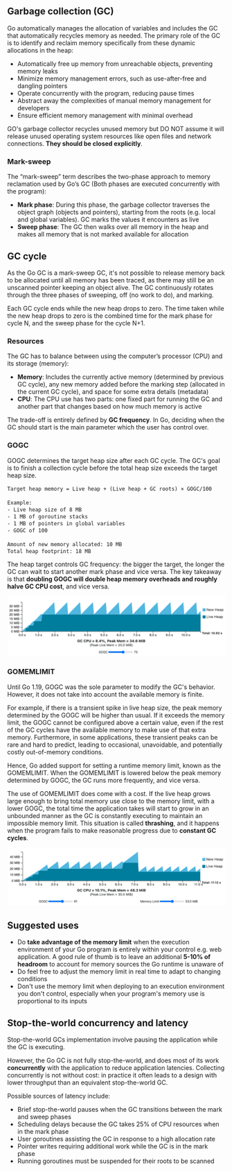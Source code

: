 ## Garbage collection (GC)

Go automatically manages the allocation of variables and includes the GC that automatically recycles memory as needed. The primary role of the GC is to identify and reclaim memory specifically from these dynamic allocations in the heap:

- Automatically free up memory from unreachable objects, preventing memory leaks
- Minimize memory management errors, such as use-after-free and dangling pointers
- Operate concurrently with the program, reducing pause times
- Abstract away the complexities of manual memory management for developers
- Ensure efficient memory management with minimal overhead

GO's garbage collector recycles unused memory but DO NOT assume it will release unused operating system resources like open files and network connections. **They should be closed explicitly**.

### Mark-sweep

The “mark-sweep” term describes the two-phase approach to memory reclamation used by Go’s GC (Both phases are executed concurrently with the program):

- **Mark phase**: During this phase, the garbage collector traverses the object graph (objects and pointers), starting from the roots (e.g. local and global variables). GC marks the values it encounters as live
- **Sweep phase**: The GC then walks over all memory in the heap and makes all memory that is not marked available for allocation

## GC cycle

As the Go GC is a mark-sweep GC, it's not possible to release memory back to be allocated until all memory has been traced, as there may still be an unscanned pointer keeping an object alive. The GC continuously rotates through the three phases of sweeping, off (no work to do), and marking.

Each GC cycle ends while the new heap drops to zero. The time taken while the new heap drops to zero is the combined time for the mark phase for cycle N, and the sweep phase for the cycle N+1.

### Resources

The GC has to balance between using the computer’s processor (CPU) and its storage (memory):

- **Memory**: Includes the currently active memory (determined by previous GC cycle), any new memory added before the marking step (allocated in the current GC cycle), and space for some extra details (metadata)
- **CPU**: The CPU use has two parts: one fixed part for running the GC and another part that changes based on how much memory is active

The trade-off is entirely defined by **GC frequency**. In Go, deciding when the GC should start is the main parameter which the user has control over.

### GOGC

GOGC determines the target heap size after each GC cycle. The GC's goal is to finish a collection cycle before the total heap size exceeds the target heap size.

```
Target heap memory = Live heap + (Live heap + GC roots) × GOGC/100

Example:
- Live heap size of 8 MB
- 1 MB of goroutine stacks
- 1 MB of pointers in global variables
- GOGC of 100

Amount of new memory allocated: 10 MB
Total heap footprint: 18 MB
```

The heap target controls GC frequency: the bigger the target, the longer the GC can wait to start another mark phase and vice versa. The key takeaway is that **doubling GOGC will double heap memory overheads and roughly halve GC CPU cost**, and vice versa.

<img src="./assets/GOGC.png">

### GOMEMLIMIT

Until Go 1.19, GOGC was the sole parameter to modify the GC's behavior. However, it does not take into account the available memory is finite.

For example, if there is a transient spike in live heap size, the peak memory determined by the GOGC will be higher than usual. If it exceeds the memory limit, the GOGC cannot be configured above a certain value, even if the rest of the GC cycles have the available memory to make use of that extra memory. Furthermore, in some applications, these transient peaks can be rare and hard to predict, leading to occasional, unavoidable, and potentially costly out-of-memory conditions.

Hence, Go added support for setting a runtime memory limit, known as the GOMEMLIMIT. When the GOMEMLIMIT is lowered below the peak memory determined by GOGC, the GC runs more frequently, and vice versa.

The use of GOMEMLIMIT does come with a cost. If the live heap grows large enough to bring total memory use close to the memory limit, with a lower GOGC, the total time the application takes will start to grow in an unbounded manner as the GC is constantly executing to maintain an impossible memory limit. This situation is called **thrashing**, and it happens when the program fails to make reasonable progress due to **constant GC cycles**.

<img src="./assets/GOMEMLIMIT.png">

## Suggested uses

- Do **take advantage of the memory limit** when the execution environment of your Go program is entirely within your control e.g. web application. A good rule of thumb is to leave an additional **5-10% of headroom** to account for memory sources the Go runtime is unaware of
- Do feel free to adjust the memory limit in real time to adapt to changing conditions
- Don't use the memory limit when deploying to an execution environment you don't control, especially when your program's memory use is proportional to its inputs

## Stop-the-world concurrency and latency

Stop-the-world GCs implementation involve pausing the application while the GC is executing.

However, the Go GC is not fully stop-the-world, and does most of its work **concurrently** with the application to reduce application latencies. Collecting concurrently is not without cost: in practice it often leads to a design with lower throughput than an equivalent stop-the-world GC.

Possible sources of latency include:

- Brief stop-the-world pauses when the GC transitions between the mark and sweep phases
- Scheduling delays because the GC takes 25% of CPU resources when in the mark phase
- User goroutines assisting the GC in response to a high allocation rate
- Pointer writes requiring additional work while the GC is in the mark phase
- Running goroutines must be suspended for their roots to be scanned
